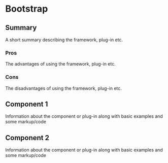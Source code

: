 Bootstrap
======================

## Summary

A short summary describing the framework, plug-in etc.

### Pros

The advantages of using the framework, plug-in etc.

### Cons

The disadvantages of using the framework, plug-in etc.

## Component 1

Information about the component or plug-in along with basic examples and some markup/code

## Component 2

Information about the component or plug-in along with basic examples and some markup/code
